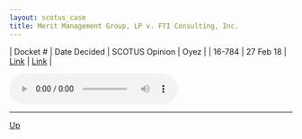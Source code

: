 ```yaml
---
layout: scotus_case
title: Merit Management Group, LP v. FTI Consulting, Inc.
---
```


| Docket # | Date Decided | SCOTUS Opinion | Oyez |
| 16-784 | 27 Feb 18 | [Link](https://www.supremecourt.gov/opinions/preliminaryprint/583US2PP_final.pdf#page=416) | [Link](https://www.oyez.org/cases/2017/16-784) |

<audio controls>
   <source src='./resources/16-784.mp3' type='audio/mpeg'>
</audio>

<object data='./resources/16-784.pdf' type='application/pdf'></object>

---

[Up](./README.md)
